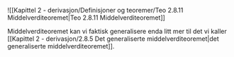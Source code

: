 
![[Kapittel 2 - derivasjon/Definisjoner og teoremer/Teo 2.8.11 Middelverditeoremet|Teo 2.8.11 Middelverditeoremet]]


Middelverditeoremet kan vi faktisk generalisere enda litt mer til det vi kaller [[Kapittel 2 - derivasjon/2.8.5 Det generaliserte middelverditeoremet|det generaliserte middelverditeoremet]].